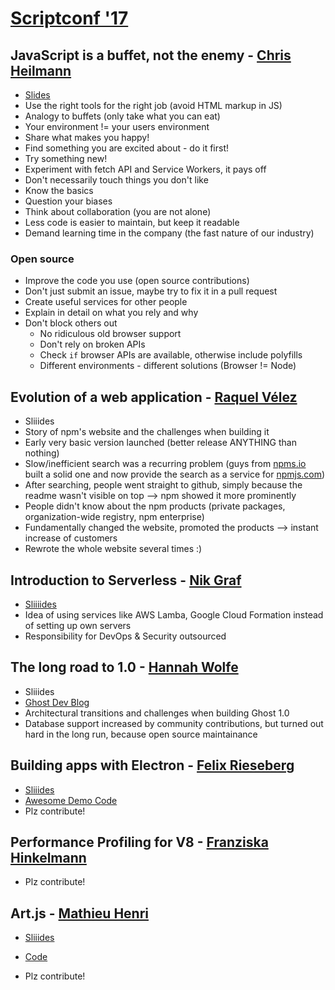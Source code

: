 # [Scriptconf '17](https://scriptconf.org/)

## JavaScript is a buffet, not the enemy - [Chris Heilmann](https://twitter.com/codepo8)

- [Slides](http://www.slideshare.net/cheilmann/javascript-is-a-buffet-scriptconf-2017-keynote)
- Use the right tools for the right job (avoid HTML markup in JS)
- Analogy to buffets (only take what you can eat)
- Your environment != your users environment
- Share what makes you happy!
- Find something you are excited about - do it first!
- Try something new!
- Experiment with fetch API and Service Workers, it pays off
- Don't necessarily touch things you don't like
- Know the basics
- Question your biases
- Think about collaboration (you are not alone)
- Less code is easier to maintain, but keep it readable
- Demand learning time in the company (the fast nature of our industry)

### Open source
- Improve the code you use (open source contributions)
- Don't just submit an issue, maybe try to fix it in a pull request
- Create useful services for other people
- Explain in detail on what you rely and why
- Don't block others out
	- No ridiculous old browser support
	- Don't rely on broken APIs
	- Check `if` browser APIs are available, otherwise include polyfills
	- Different environments - different solutions (Browser != Node)

## Evolution of a web application - [Raquel Vélez](https://twitter.com/rockbot)

- Sliiides
- Story of npm's website and the challenges when building it
- Early very basic version launched (better release ANYTHING than nothing)
- Slow/inefficient search was a recurring problem (guys from [npms.io](https://npms.io/) built a solid one and now provide the search as a service for [npmjs.com](https://www.npmjs.com/))
- After searching, people went straight to github, simply because the readme wasn't visible on top --> npm showed it more prominently
- People didn't know about the npm products (private packages, organization-wide registry, npm enterprise)
- Fundamentally changed the website, promoted the products --> instant increase of customers
- Rewrote the whole website several times :)

## Introduction to Serverless - [Nik Graf](https://twitter.com/nikgraf)

- [Sliiiides](http://www.slideshare.net/nikgraf/introduction-to-serverless)
- Idea of using services like AWS Lamba, Google Cloud Formation instead of setting up own servers
- Responsibility for DevOps & Security outsourced


## The long road to 1.0 - [Hannah Wolfe](https://twitter.com/ErisDS)

- Sliiides
- [Ghost Dev Blog](https://dev.ghost.org/)
- Architectural transitions and challenges when building Ghost 1.0
- Database support increased by community contributions, but turned out hard in the long run, because open source maintainance 

## Building apps with Electron - [Felix Rieseberg](https://twitter.com/felixrieseberg)

- [Sliiides](https://speakerdeck.com/felixrieseberg/script17-building-apps-with-javascript-and-electron)
- [Awesome Demo Code](https://github.com/felixrieseberg/electron-code-editor)
- Plz contribute!

## Performance Profiling for V8 - [Franziska Hinkelmann](https://twitter.com/fhinkel)

- Plz contribute!

## Art.js - [Mathieu Henri](https://twitter.com/p01)

- [Sliiides](http://www.p01.org/script17/talk.htm)
- [Code](http://www.p01.org/script17/live.htm)

- Plz contribute!